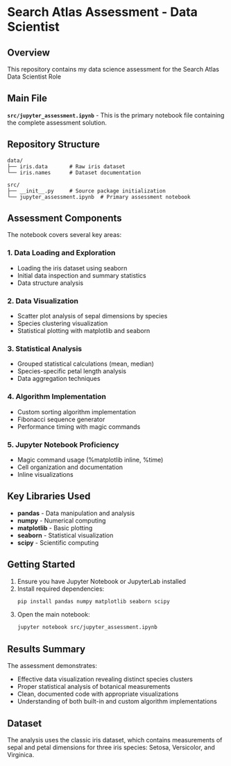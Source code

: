 # Search Atlas Assessment - Data Scientist

## Overview

This repository contains my data science assessment for the Search Atlas Data Scientist Role

## Main File

**`src/jupyter_assessment.ipynb`** - This is the primary notebook file containing the complete assessment solution.

## Repository Structure

```
data/
├── iris.data       # Raw iris dataset
└── iris.names      # Dataset documentation

src/
├── __init__.py     # Source package initialization
└── jupyter_assessment.ipynb  # Primary assessment notebook
```

## Assessment Components

The notebook covers several key areas:

### 1. Data Loading and Exploration
- Loading the iris dataset using seaborn
- Initial data inspection and summary statistics
- Data structure analysis

### 2. Data Visualization
- Scatter plot analysis of sepal dimensions by species
- Species clustering visualization
- Statistical plotting with matplotlib and seaborn

### 3. Statistical Analysis
- Grouped statistical calculations (mean, median)
- Species-specific petal length analysis
- Data aggregation techniques

### 4. Algorithm Implementation
- Custom sorting algorithm implementation
- Fibonacci sequence generator
- Performance timing with magic commands

### 5. Jupyter Notebook Proficiency
- Magic command usage (%matplotlib inline, %time)
- Cell organization and documentation
- Inline visualizations

## Key Libraries Used

- **pandas** - Data manipulation and analysis
- **numpy** - Numerical computing
- **matplotlib** - Basic plotting
- **seaborn** - Statistical visualization
- **scipy** - Scientific computing

## Getting Started

1. Ensure you have Jupyter Notebook or JupyterLab installed
2. Install required dependencies:
   ```bash
   pip install pandas numpy matplotlib seaborn scipy
   ```
3. Open the main notebook:
   ```bash
   jupyter notebook src/jupyter_assessment.ipynb
   ```

## Results Summary

The assessment demonstrates:
- Effective data visualization revealing distinct species clusters
- Proper statistical analysis of botanical measurements
- Clean, documented code with appropriate visualizations
- Understanding of both built-in and custom algorithm implementations

## Dataset

The analysis uses the classic iris dataset, which contains measurements of sepal and petal dimensions for three iris species: Setosa, Versicolor, and Virginica.

